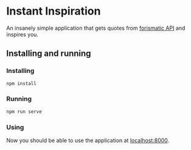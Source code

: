 # Instant Inspiration

An insanely simple application that gets quotes from [forismatic API](https://forismatic.com/en/) and inspires you.

## Installing and running

### Installing

```sh
npm install
```

### Running

```sh
npm run serve
```

### Using

Now you should be able to use the application at [localhost:8000](http://localhost:8000).
